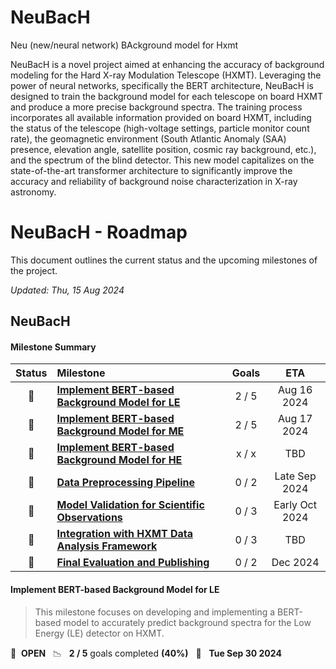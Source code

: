 # NeuBacH
Neu (new/neural network) BAckground model for Hxmt

NeuBacH is a novel project aimed at enhancing the accuracy of background modeling for the Hard X-ray Modulation Telescope (HXMT). Leveraging the power of neural networks, specifically the BERT architecture, NeuBacH is designed to train the background model for each telescope on board HXMT and produce a more precise background spectra. The training process incorporates all available information provided on board HXMT, including the status of the telescope (high-voltage settings, particle monitor count rate), the geomagnetic environment (South Atlantic Anomaly (SAA) presence, elevation angle, satellite position, cosmic ray background, etc.), and the spectrum of the blind detector. This new model capitalizes on the state-of-the-art transformer architecture to significantly improve the accuracy and reliability of background noise characterization in X-ray astronomy.

# NeuBacH - Roadmap

This document outlines the current status and the upcoming milestones of the project.

*Updated: Thu, 15 Aug 2024*

## NeuBacH

#### Milestone Summary

| Status | Milestone | Goals | ETA |
| :---: | :--- | :---: | :---: |
| 🚀 | **[Implement BERT-based Background Model for LE](#implement-LE-background-model)** | 2 / 5 | Aug 16 2024 |
| 🚀 | **[Implement BERT-based Background Model for ME](#implement-ME-background-model)** | 2 / 5 | Aug 17 2024 |
| 🚀 | **[Implement BERT-based Background Model for HE](#implement-HE-background-model)** | x / x | TBD |
| 🚀 | **[Data Preprocessing Pipeline](#data-preprocessing-pipeline)** | 0 / 2 | Late Sep 2024 |
| 🚀 | **[Model Validation for Scientific Observations](#model-vaidation-for-scientific-observaations)** | 0 / 3 | Early Oct 2024 |
| 🚀 | **[Integration with HXMT Data Analysis Framework](#integration-hxmt-data-analysis)** | 0 / 3 | TBD |
| 🚀 | **[Final Evaluation and Publishing](#final-evaluation-model-publishing)** | 0 / 2 | Dec 2024 |

#### Implement BERT-based Background Model for LE

> This milestone focuses on developing and implementing a BERT-based model to accurately predict background spectra for the Low Energy (LE) detector on HXMT.

🚀 &nbsp;**OPEN** &nbsp;&nbsp;📉 &nbsp;&nbsp;**2 / 5** goals completed **(40%)** &nbsp;&nbsp;📅 &nbsp;&nbsp;**Tue Sep 30 2024**
